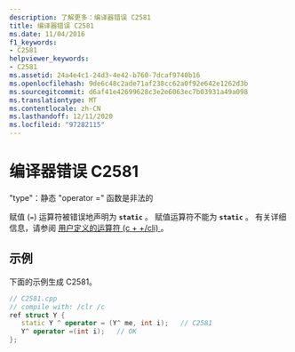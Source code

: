 ```yaml
---
description: 了解更多：编译器错误 C2581
title: 编译器错误 C2581
ms.date: 11/04/2016
f1_keywords:
- C2581
helpviewer_keywords:
- C2581
ms.assetid: 24a4e4c1-24d3-4e42-b760-7dcaf9740b16
ms.openlocfilehash: 9de6c48c2ade71af238cc62a0f92e642e1262d3b
ms.sourcegitcommit: d6af41e42699628c3e2e6063ec7b03931a49a098
ms.translationtype: MT
ms.contentlocale: zh-CN
ms.lasthandoff: 12/11/2020
ms.locfileid: "97282115"
---
```

# <a name="compiler-error-c2581"></a>编译器错误 C2581

"type"：静态 "operator =" 函数是非法的

赋值 (`=`) 运算符被错误地声明为 **`static`** 。 赋值运算符不能为 **`static`** 。 有关详细信息，请参阅 [用户定义的运算符 (c + +/cli) ](../../dotnet/user-defined-operators-cpp-cli.md)。

## <a name="example"></a>示例

下面的示例生成 C2581。

```cpp
// C2581.cpp
// compile with: /clr /c
ref struct Y {
   static Y ^ operator = (Y^ me, int i);   // C2581
   Y^ operator =(int i);   // OK
};
```
